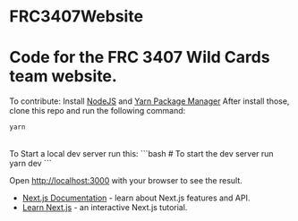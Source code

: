 # FRC3407Website

Code for the FRC 3407 Wild Cards team website.
=======
To contribute:
Install [NodeJS](https://nodejs.org/en/) and [Yarn Package Manager](https://yarnpkg.com/getting-started/install)
After install those, clone this repo and run the following command:

```bash
yarn
```
<br/>
To Start a local dev server run this: 
```bash
# To start the dev server run
yarn dev
```

Open [http://localhost:3000](http://localhost:3000) with your browser to see the result.

- [Next.js Documentation](https://nextjs.org/docs) - learn about Next.js features and API.
- [Learn Next.js](https://nextjs.org/learn) - an interactive Next.js tutorial.

